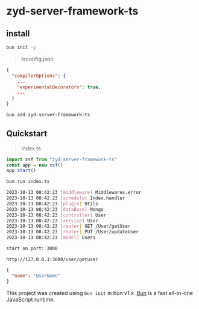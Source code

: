 # zyd-server-framework-ts

## install

```bash
bun init -y
```
>tsconfig.json
```json
{
  "compilerOptions": {
    ...
    "experimentalDecorators": true,
    ...
  }
}
```
```bash
bun add zyd-server-framework-ts
```
## Quickstart

> index.ts

```ts
import zsf from "zyd-server-framework-ts"
const app = new zsf()
app.start()
```
```bash
bun run index.ts
```
```bash
2023-10-13 08:42:23 [middleware] Middlewares.error
2023-10-13 08:42:23 [schedule] Index.handler
2023-10-13 08:42:23 [plugin] Utils
2023-10-13 08:42:23 [dataBase] Mongo
2023-10-13 08:42:23 [controller] User
2023-10-13 08:42:23 [service] User
2023-10-13 08:42:23 [router] GET /User/getUser
2023-10-13 08:42:23 [router] PUT /User/updateUser
2023-10-13 08:42:23 [model] Users

start on port: 3000
```
```
http://127.0.0.1:3000/user/getuser
```
```json
{
  "name": "UserName"
}
```
This project was created using `bun init` in bun v1.x. [Bun](https://bun.sh)
is a fast all-in-one JavaScript runtime.
